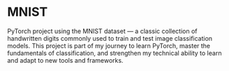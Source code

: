 # MNIST
PyTorch project using the MNIST dataset — a classic collection of handwritten digits commonly used to train and test image classification models. This project is part of my journey to learn PyTorch, master the fundamentals of classification, and strengthen my technical ability to learn and adapt to new tools and frameworks.

